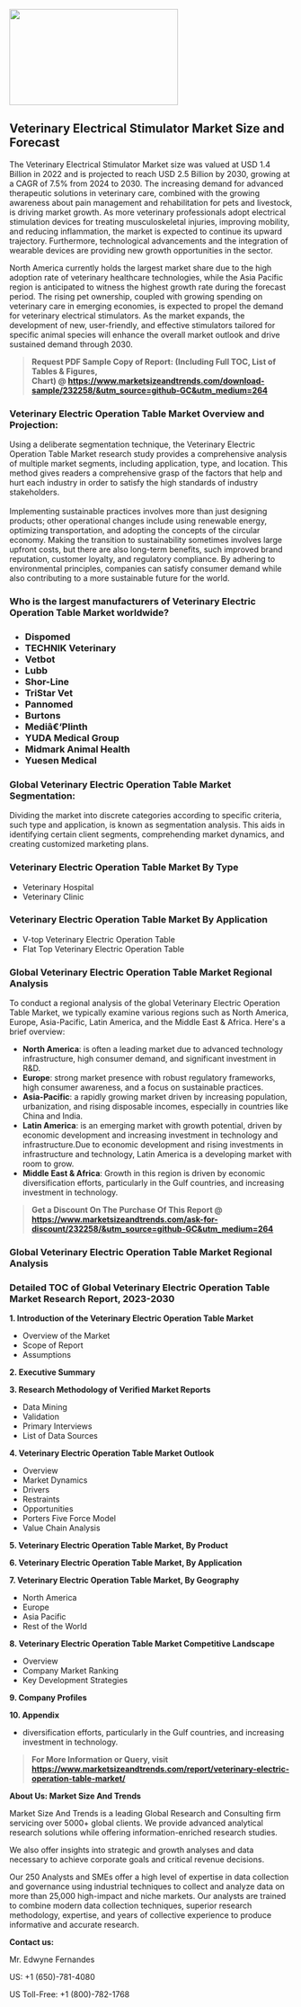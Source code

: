 <p><img class="alignnone size-medium wp-image-20088" src="https://ffe5etoiles.com/wp-content/uploads/2024/12/MST1-300x171.png" alt="" width="300" height="171" /></p><h2>Veterinary Electrical Stimulator Market Size and Forecast</h2><p>The Veterinary Electrical Stimulator Market size was valued at USD 1.4 Billion in 2022 and is projected to reach USD 2.5 Billion by 2030, growing at a CAGR of 7.5% from 2024 to 2030. The increasing demand for advanced therapeutic solutions in veterinary care, combined with the growing awareness about pain management and rehabilitation for pets and livestock, is driving market growth. As more veterinary professionals adopt electrical stimulation devices for treating musculoskeletal injuries, improving mobility, and reducing inflammation, the market is expected to continue its upward trajectory. Furthermore, technological advancements and the integration of wearable devices are providing new growth opportunities in the sector.</p><p>North America currently holds the largest market share due to the high adoption rate of veterinary healthcare technologies, while the Asia Pacific region is anticipated to witness the highest growth rate during the forecast period. The rising pet ownership, coupled with growing spending on veterinary care in emerging economies, is expected to propel the demand for veterinary electrical stimulators. As the market expands, the development of new, user-friendly, and effective stimulators tailored for specific animal species will enhance the overall market outlook and drive sustained demand through 2030.</p></p><blockquote id="" class=""><strong>Request PDF Sample Copy of Report: (Including Full TOC, List of Tables &amp; Figures, Chart)&nbsp;@&nbsp;<strong><a href="https://www.marketsizeandtrends.com/download-sample/232258/&utm_source=github-GC&utm_medium=264" target="_blank">https://www.marketsizeandtrends.com/download-sample/232258/&utm_source=github-GC&utm_medium=264</a></strong></strong></blockquote><h3 id="" class="">Veterinary Electric Operation Table Market&nbsp;Overview and Projection:</h3><p id="" class="">Using a deliberate segmentation technique, the Veterinary Electric Operation Table Market research study provides a comprehensive analysis of multiple market segments, including application, type, and location. This method gives readers a comprehensive grasp of the factors that help and hurt each industry in order to satisfy the high standards of industry stakeholders. <br /> <br />Implementing sustainable practices involves more than just designing products; other operational changes include using renewable energy, optimizing transportation, and adopting the concepts of the circular economy. Making the transition to sustainability sometimes involves large upfront costs, but there are also long-term benefits, such improved brand reputation, customer loyalty, and regulatory compliance. By adhering to environmental principles, companies can satisfy consumer demand while also contributing to a more sustainable future for the world.</p><h3 id="" class="">Who is the largest manufacturers of&nbsp;Veterinary Electric Operation Table Market worldwide?</h3><h3 class=""><p><ul><li>Dispomed </li><li> TECHNIK Veterinary </li><li> Vetbot </li><li> Lubb </li><li> Shor-Line </li><li> TriStar Vet </li><li> Pannomed </li><li> Burtons </li><li> Mediâ€‘Plinth </li><li> YUDA Medical Group </li><li> Midmark Animal Health </li><li> Yuesen Medical</li></ul></p></h3><h3 id="" class="">Global&nbsp;Veterinary Electric Operation Table Market Segmentation:</h3><p id="" class="">Dividing the market into discrete categories according to specific criteria, such type and application, is known as segmentation analysis. This aids in identifying certain client segments, comprehending market dynamics, and creating customized marketing plans.</p><h3 id="" class="">Veterinary Electric Operation Table Market&nbsp;By Type</h3><p><p><ul><li>Veterinary Hospital</li><li> Veterinary Clinic</p></li></ul></p></p><h3 id="" class="">Veterinary Electric Operation Table Market&nbsp;By Application</h3><p class=""><p><ul><li>V-top Veterinary Electric Operation Table</li><li> Flat Top Veterinary Electric Operation Table</li></ul></p></p><h3 id="" class="">Global Veterinary Electric Operation Table Market Regional Analysis</h3><p id="" class="">To conduct a regional analysis of the global Veterinary Electric Operation Table Market, we typically examine various regions such as North America, Europe, Asia-Pacific, Latin America, and the Middle East &amp; Africa. Here's a brief overview:</p><ul><li><strong>North America</strong>: is often a leading market due to advanced technology infrastructure, high consumer demand, and significant investment in R&amp;D.</li><li><strong>Europe</strong>: strong market presence with robust regulatory frameworks, high consumer awareness, and a focus on sustainable practices.</li><li><strong>Asia-Pacific</strong>: a rapidly growing market driven by increasing population, urbanization, and rising disposable incomes, especially in countries like China and India.</li><li><strong>Latin America</strong>: is an emerging market with growth potential, driven by economic development and increasing investment in technology and infrastructure.Due to economic development and rising investments in infrastructure and technology, Latin America is a developing market with room to grow.</li><li><strong>Middle East &amp; Africa</strong>: Growth in this region is driven by economic diversification efforts, particularly in the Gulf countries, and increasing investment in technology.</li></ul><blockquote id="" class=""><strong>Get a Discount On The Purchase Of This Report @ <strong><a href="https://www.marketsizeandtrends.com/ask-for-discount/232258/&utm_source=github-GC&utm_medium=264" target="_blank">https://www.marketsizeandtrends.com/ask-for-discount/232258/&utm_source=github-GC&utm_medium=264</a></strong></strong></blockquote><h3 id="" class="">Global Veterinary Electric Operation Table Market Regional Analysis</h3><h3 id="" class="">Detailed TOC of Global Veterinary Electric Operation Table Market Research Report, 2023-2030</h3><p id="" class=""><strong>1. Introduction of the Veterinary Electric Operation Table Market</strong></p><ul><li>Overview of the Market</li><li>Scope of Report</li><li>Assumptions</li></ul><p id="" class=""><strong>2. Executive Summary</strong></p><p id="" class=""><strong>3. Research Methodology of Verified Market Reports</strong></p><ul><li>Data Mining</li><li>Validation</li><li>Primary Interviews</li><li>List of Data Sources</li></ul><p id="" class=""><strong>4. Veterinary Electric Operation Table Market Outlook</strong></p><ul><li>Overview</li><li>Market Dynamics</li><li>Drivers</li><li>Restraints</li><li>Opportunities</li><li>Porters Five Force Model</li><li>Value Chain Analysis</li></ul><p id="" class=""><strong>5. Veterinary Electric Operation Table Market, By Product</strong></p><p id="" class=""><strong>6. Veterinary Electric Operation Table Market, By Application</strong></p><p id="" class=""><strong>7. Veterinary Electric Operation Table Market, By Geography</strong></p><ul><li>North America</li><li>Europe</li><li>Asia Pacific</li><li>Rest of the World</li></ul><p id="" class=""><strong>8. Veterinary Electric Operation Table Market Competitive Landscape</strong></p><ul><li>Overview</li><li>Company Market Ranking</li><li>Key Development Strategies</li></ul><p id="" class=""><strong>9. Company Profiles</strong></p><p id="" class=""><strong>10. Appendix</strong></p><ul><li>diversification efforts, particularly in the Gulf countries, and increasing investment in technology.</li></ul><blockquote id="" class=""><strong>For More Information or Query, visit <strong><strong><a href="https://www.marketsizeandtrends.com/report/veterinary-electric-operation-table-market/" target="_blank">https://www.marketsizeandtrends.com/report/veterinary-electric-operation-table-market/</a></strong></strong></strong></blockquote><p id="" class=""><strong>About Us: Market Size And Trends</strong></p><p id="" class="">Market Size And Trends is a leading Global Research and Consulting firm servicing over 5000+ global clients. We provide advanced analytical research solutions while offering information-enriched research studies.</p><p id="" class="">We also offer insights into strategic and growth analyses and data necessary to achieve corporate goals and critical revenue decisions.</p><p id="" class="">Our 250 Analysts and SMEs offer a high level of expertise in data collection and governance using industrial techniques to collect and analyze data on more than 25,000 high-impact and niche markets. Our analysts are trained to combine modern data collection techniques, superior research methodology, expertise, and years of collective experience to produce informative and accurate research.</p><p id="" class=""><strong>Contact us:</strong></p><p id="" class="">Mr. Edwyne Fernandes</p><p id="" class="">US: +1 (650)-781-4080</p><p id="" class="">US Toll-Free: +1 (800)-782-1768</p>
